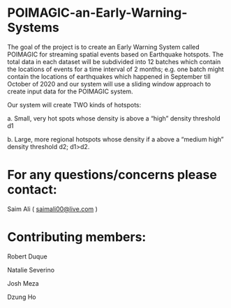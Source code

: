 # POIMAGIC-an-Early-Warning-Systems
The goal of the project is to create an Early Warning System called POIMAGIC for streaming spatial events based on Earthquake hotspots. The total data in each dataset will be subdivided into 12 batches which contain the locations of events for a time interval of 2 months; e.g. one batch might contain the locations of earthquakes which happened in September till October of 2020 and our system will use a sliding window approach to create input data for the POIMAGIC system. 

Our system will create TWO kinds of hotspots:

a.	Small, very hot spots whose density is above a “high” density threshold d1

b.	Large, more regional hotspots whose density if a above a “medium high” density threshold d2; d1>d2. 

# For any questions/concerns please contact:
Saim Ali ( saimali00@live.com )

# Contributing members:
Robert Duque

Natalie Severino

Josh Meza

Dzung Ho
